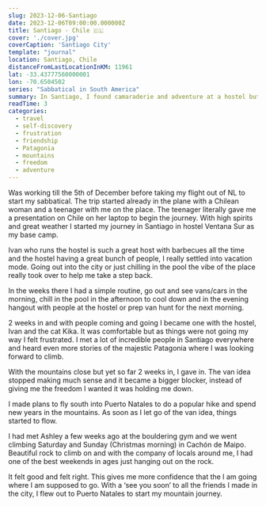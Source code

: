 ```yaml
---
slug: 2023-12-06-Santiago
date: 2023-12-06T09:00:00.000000Z
title: Santiago - Chile 🇨🇱
cover: './cover.jpg'
coverCaption: 'Santiago City'
template: "journal"
location: Santiago, Chile
distanceFromLastLocationInKM: 11961
lat: -33.43777560000001
lon: -70.6504502
series: "Sabbatical in South America"
summary: In Santiago, I found camaraderie and adventure at a hostel but after not finding a good camper van to buy I change plans and fly to Patagonia to start my sabbatical.
readTime: 3
categories:
  - travel
  - self-discovery
  - frustration
  - friendship
  - Patagonia
  - mountains
  - freedom
  - adventure
---
```


Was working till the 5th of December before taking my flight out of NL to start my sabbatical. The trip started already in the plane with a Chilean woman and a teenager with me on the place. The teenager literally gave me a presentation on Chile on her laptop to begin the journey. With high spirits and great weather I started my journey in Santiago in hostel Ventana Sur as my base camp.

Ivan who runs the hostel is such a great host with barbecues all the time and the hostel having a great bunch of people, I really settled into vacation mode. Going out into the city or just chilling in the pool the vibe of the place really took over to help me take a step back. 

In the weeks there I had a simple routine, go out and see vans/cars in the morning, chill in the pool in the afternoon to cool down and in the evening hangout with people at the hostel or prep van hunt for the next morning.

2 weeks in and with people coming and going I became one with the hostel, Ivan and the cat Kika. It was comfortable but as things were not going my way I felt frustrated. I met a lot of incredible people in Santiago everywhere and heard even more stories of the majestic Patagonia where I was looking forward to climb.

With the mountains close but yet so far 2 weeks in, I gave in. The van idea stopped making much sense and it became a bigger blocker, instead of giving me the freedom I wanted it was holding me down.

I made plans to fly south into Puerto Natales to do a popular hike and spend new years in the mountains. As soon as I let go of the van idea, things started to flow. 

I had met Ashley a few weeks ago at the bouldering gym and we went climbing Saturday and Sunday (Christmas morning) in Cachón de Maipo. Beautiful rock to climb on and with the company of locals around me, I had one of the best weekends in ages just hanging out on the rock.

It felt good and felt right. This gives me more confidence that the I am going where I am supposed to go. With a ‘see you soon’ to all the friends I made in the city, I flew out to Puerto Natales to start my mountain journey.